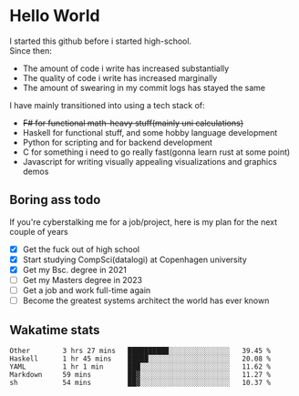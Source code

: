 # Hello World

I started this github before i started high-school.  
Since then:
- The amount of code i write has increased substantially
- The quality of code i write has increased marginally
- The amount of swearing in my commit logs has stayed the same

I have mainly transitioned into using a tech stack of:
- ~~F# for functional math-heavy stuff(mainly uni calculations)~~
- Haskell for functional stuff, and some hobby language development
- Python for scripting and for backend development
- C for something i need to go really fast(gonna learn rust at some point)
- Javascript for writing visually appealing visualizations and graphics demos

## Boring ass todo
If you're cyberstalking me for a job/project, here is my plan for the next couple of years
- [x] Get the fuck out of high school
- [x] Start studying CompSci(datalogi) at Copenhagen university
- [x] Get my Bsc. degree in 2021
- [ ] Get my Masters degree in 2023
- [ ] Get a job and work full-time again
- [ ] Become the greatest systems architect the world has ever known

## Wakatime stats
<!--START_SECTION:waka-->

```text
Other        3 hrs 27 mins   ██████████░░░░░░░░░░░░░░░   39.45 %
Haskell      1 hr 45 mins    █████░░░░░░░░░░░░░░░░░░░░   20.08 %
YAML         1 hr 1 min      ███░░░░░░░░░░░░░░░░░░░░░░   11.62 %
Markdown     59 mins         ██▓░░░░░░░░░░░░░░░░░░░░░░   11.27 %
sh           54 mins         ██▓░░░░░░░░░░░░░░░░░░░░░░   10.37 %
```

<!--END_SECTION:waka-->
